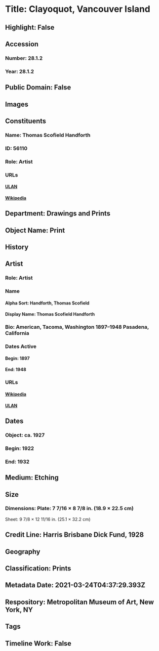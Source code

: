 # Title: Clayoquot, Vancouver Island
## Highlight: False
## Accession
### Number: 28.1.2
### Year: 28.1.2
## Public Domain: False
## Images
## Constituents
### Name: Thomas Scofield Handforth
### ID: 56110
### Role: Artist
### URLs
#### [ULAN](http://vocab.getty.edu/page/ulan/500105153)
#### [Wikipedia](https://www.wikidata.org/wiki/Q7790390)
## Department: Drawings and Prints
## Object Name: Print
## History
## Artist
### Role: Artist
### Name
#### Alpha Sort: Handforth, Thomas Scofield
#### Display Name: Thomas Scofield Handforth
### Bio: American, Tacoma, Washington 1897–1948 Pasadena, California
### Dates Active
#### Begin: 1897
#### End: 1948
### URLs
#### [Wikipedia](https://www.wikidata.org/wiki/Q7790390)
#### [ULAN](http://vocab.getty.edu/page/ulan/500105153)
## Dates
### Object: ca. 1927
### Begin: 1922
### End: 1932
## Medium: Etching
## Size
### Dimensions: Plate: 7 7/16 × 8 7/8 in. (18.9 × 22.5 cm)
Sheet: 9 7/8 × 12 11/16 in. (25.1 × 32.2 cm)
## Credit Line: Harris Brisbane Dick Fund, 1928
## Geography
## Classification: Prints
## Metadata Date: 2021-03-24T04:37:29.393Z
## Respository: Metropolitan Museum of Art, New York, NY
## Tags
## Timeline Work: False